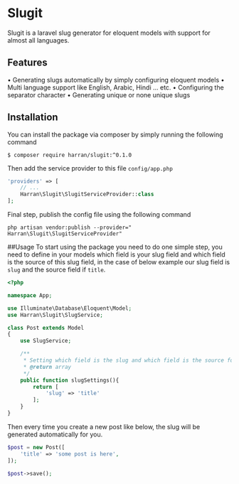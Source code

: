 # Slugit
Slugit is a laravel slug generator for eloquent models with support for almost all languages.

## Features
•	Generating slugs automatically by simply configuring eloquent models
•	Multi language support like English, Arabic, Hindi … etc.
•	Configuring the separator character
•	Generating unique or none unique slugs

## Installation 
You can install the package via composer by simply running the following command
```shell
$ composer require harran/slugit:^0.1.0
```

Then add the service provider to this file `config/app.php`
```php
'providers' => [
    // ...
    Harran\Slugit\SlugitServiceProvider::class
];
```

Final step, publish the config file using the following command
```shell
php artisan vendor:publish --provider=" Harran\Slugit\SlugitServiceProvider"
```

##Usage 
To start using the package you need to do one simple step, you need to define in your models which field is your slug field and which field is the source of this slug field, in the case of below example our slug field is `slug` and the source field if `title`.

```php
<?php

namespace App;

use Illuminate\Database\Eloquent\Model;
use Harran\Slugit\SlugService;

class Post extends Model
{
	use SlugService;

	/**
	 * Setting which field is the slug and which field is the source for generating the sug
	 * @return array
	 */
    public function slugSettings(){
    	return [
    		'slug' => 'title'
    	];
    }
}
```

Then every time you create a new post like below, the slug will be generated automatically for you.
```php
$post = new Post([
    'title' => 'some post is here',
]);

$post->save();
```

